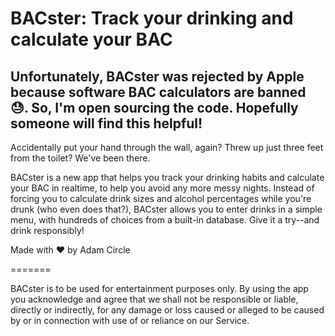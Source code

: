 # BACster: Track your drinking and calculate your BAC

## Unfortunately, BACster was rejected by Apple because software BAC calculators are banned 😓. So, I'm open sourcing the code. Hopefully someone will find this helpful! 

Accidentally put your hand through the wall, again? Threw up just three feet from the toilet? We've been there.

BACster is a new app that helps you track your drinking habits and calculate your BAC in realtime, to help you avoid any more messy nights. Instead of forcing you to calculate drink sizes and alcohol percentages while you're drunk (who even does that?), BACster allows you to enter drinks in a simple menu, with hundreds of choices from a built-in database. Give it a try--and drink responsibly!

Made with ❤️ by Adam Circle

=======

BACster is to be used for entertainment purposes only. By using the app you acknowledge and agree that we shall not be responsible or liable, directly or indirectly, for any damage or loss caused or alleged to be caused by or in connection with use of or reliance on our Service.
